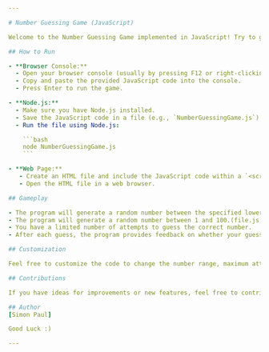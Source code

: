 ```yaml
---

# Number Guessing Game (JavaScript)

Welcome to the Number Guessing Game implemented in JavaScript! Try to guess the correct number within a specified number of attempts.

## How to Run

- **Browser Console:**
  - Open your browser console (usually by pressing F12 or right-clicking on the page and selecting "Inspect," then going to the "Console" tab).
  - Copy and paste the provided JavaScript code into the console.
  - Press Enter to run the game.

- **Node.js:**
  - Make sure you have Node.js installed.
  - Save the JavaScript code in a file (e.g., `NumberGuessingGame.js`).
  - Run the file using Node.js:

    ```bash
    node NumberGuessingGame.js
    ```

- **Web Page:**
   - Create an HTML file and include the JavaScript code within a `<script>` tag.
   - Open the HTML file in a web browser.

## Gameplay

- The program will generate a random number between the specified lower and upper limits.(custom.js)
- The program will generate a random number between 1 and 100.(file.js)
- You have a limited number of attempts to guess the correct number.
- After each guess, the program provides feedback on whether your guess is too high, too low, or correct.

## Customization

Feel free to customize the code to change the number range, maximum attempts, or any other aspects of the game to suit your preferences.

## Contributions

If you have ideas for improvements or new features, feel free to contribute by opening an issue or submitting a pull request.

## Author
[Simon Paul]

Good Luck :)

---
```

